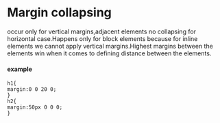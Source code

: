 # Margin collapsing 
occur only for vertical margins,adjacent elements no collapsing for horizontal case.Happens only for block elements because for inline elements we cannot apply vertical margins.Highest margins between the elements win when it comes to defining distance between the elements.
#### example

```
h1{
margin:0 0 20 0;
}
h2{
margin:50px 0 0 0;
}

```

